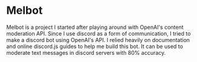 # Melbot

Melbot is a project I started after playing around with OpenAI's content moderation API. Since I use discord as a form of communication, I tried to make a discord bot using OpenAI's API. I relied heavily on documentation and online discord.js guides to help me build this bot. It can be used to moderate text messages in discord servers with 80% accuracy.
